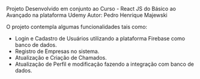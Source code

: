 Projeto Desenvolvido em conjunto ao Curso - React JS do Básico ao Avançado na plataforma Udemy 
Autor: Pedro Henrique Majewski

O projeto contempla algumas funcionalidades tais como:
- Login e Cadastro de Usuários utilizando a plataforma Firebase como banco de dados.
- Registro de Empresas no sistema.
- Atualização e Criação de Chamados.
- Atualização de Perfil e modificação fazendo a integração com banco de dados.

